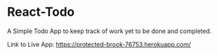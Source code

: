 # React-Todo
A Simple Todo App to keep track of work yet to be done and completed.

Link to Live App: https://protected-brook-76753.herokuapp.com/
